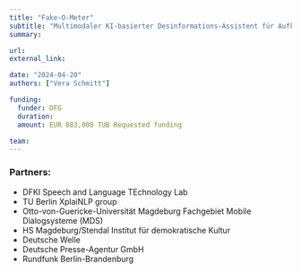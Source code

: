 ```yaml
---
title: "Fake-O-Meter"
subtitle: "Multimodaler KI-basierter Desinformations-Assistent für Aufklärung und Resilienz im Umgang mit medialen Desinformationen"
summary:

url:
external_link:

date: "2024-04-20"
authors: ["Vera Schmitt"]

funding:
  funder: DFG
  duration:
  amount: EUR 883,000 TUB Requested funding 

team:
---
```



### Partners:
- DFKI Speech and Language TEchnology Lab
- TU Berlin XplaiNLP group
- Otto-von-Guericke-Universität Magdeburg Fachgebiet Mobile Dialogsysteme (MDS)
- HS Magdeburg/Stendal Institut für demokratische Kultur
- Deutsche Welle
- Deutsche Presse-Agentur GmbH
- Rundfunk Berlin-Brandenburg